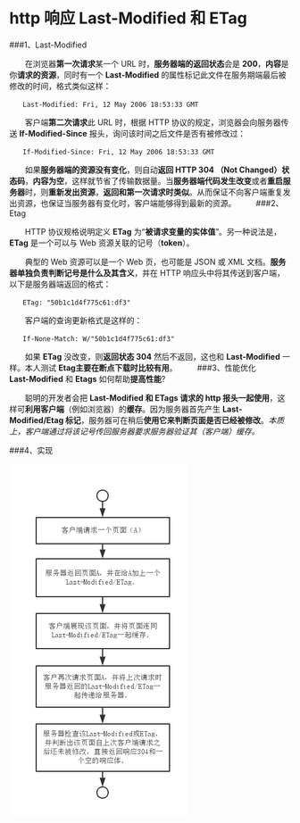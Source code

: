 http 响应 Last-Modified 和 ETag
==============

###1、Last-Modified

　　在浏览器**第一次请求**某一个 URL 时，**服务器端的返回状态**会是 **200**，**内容**是你**请求的资源**，同时有一个 **Last-Modified** 的属性标记此文件在服务期端最后被修改的时间，格式类似这样：

```
　　Last-Modified: Fri, 12 May 2006 18:53:33 GMT
```

　　客户端**第二次请求**此 URL 时，根据 HTTP 协议的规定，浏览器会向服务器传送 **If-Modified-Since** 报头，询问该时间之后文件是否有被修改过：

```
　　If-Modified-Since: Fri, 12 May 2006 18:53:33 GMT
```

　　如果**服务器端的资源没有变化**，则自动**返回 HTTP 304 （Not Changed）状态码**，**内容为空**，这样就节省了传输数据量。当**服务器端代码发生改变**或者**重启服务器**时，则**重新发出资源**，**返回和第一次请求时类似**。从而保证不向客户端重复发出资源，也保证当服务器有变化时，客户端能够得到最新的资源。
　　
###2、Etag

　　HTTP 协议规格说明定义 **ETag** 为“**被请求变量的实体值**”。另一种说法是，**ETag** 是一个可以与 Web 资源关联的记号（**token**）。　　

　　典型的 Web 资源可以是一个 Web 页，也可能是 JSON 或 XML 文档。**服务器单独负责判断记号是什么及其含义**，并在 HTTP 响应头中将其传送到客户端，以下是服务器端返回的格式：

```
　　ETag: "50b1c1d4f775c61:df3"
```

　　客户端的查询更新格式是这样的：

```
　　If-None-Match: W/"50b1c1d4f775c61:df3"
```

　　如果 **ETag** 没改变，则**返回状态 304** 然后不返回，这也和 **Last-Modified** 一样。本人测试 **Etag主要在断点下载时比较有用**。
　　
###3、性能优化
　　**Last-Modified** 和 **Etags** 如何帮助**提高性能**?

　　聪明的开发者会把 **Last-Modified 和 ETags 请求的 http 报头一起使用**，这样可**利用客户端**（例如浏览器）的**缓存**。因为服务器首先产生 **Last-Modified/Etag 标记**，服务器可在稍后**使用它来判断页面是否已经被修改**。*本质上，客户端通过将该记号传回服务器要求服务器验证其（客户端）缓存。*

###4、实现

![Alt text](ProtocolImages/性能优化.png)